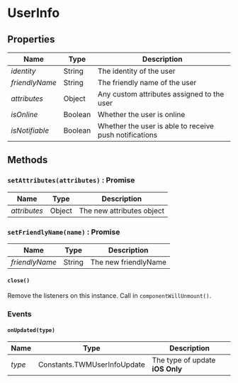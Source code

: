 # UserInfo

## Properties
|Name |Type |Description |
|--- |--- |--- |
|*identity*|String|The identity of the user
|*friendlyName*|String|The friendly name of the user
|*attributes*|Object|Any custom attributes assigned to the user
|*isOnline*|Boolean|Whether the user is online
|*isNotifiable*|Boolean|Whether the user is able to receive push notifications

## Methods

### `setAttributes(attributes)` : Promise
|Name |Type |Description |
|--- |--- |--- |
|*attributes*|Object|The new attributes object

### `setFriendlyName(name)` : Promise
|Name |Type |Description |
|--- |--- |--- |
|*friendlyName*|String|The new friendlyName

#### `close()`
Remove the listeners on this instance. Call in `componentWillUnmount()`.

### Events

#### `onUpdated(type)`
|Name |Type |Description |
|--- |--- |--- |
|*type*|Constants.TWMUserInfoUpdate|The type of update **iOS Only**